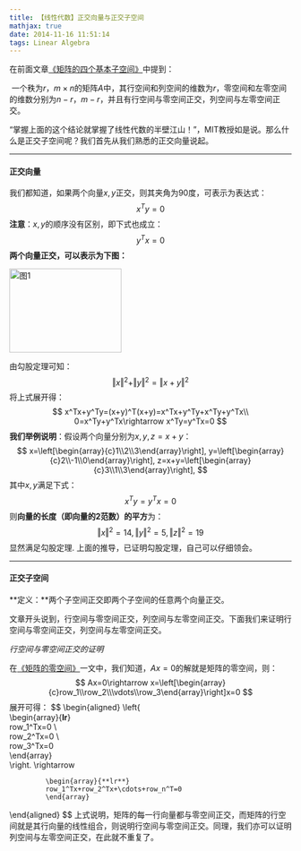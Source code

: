 ```yaml
---
title: 【线性代数】正交向量与正交子空间
mathjax: true
date: 2014-11-16 11:51:14
tags: Linear Algebra
---
```




在前面文章[《矩阵的四个基本子空间》](http://blog.csdn.net/tengweitw/article/details/40950001)中提到：

​    一个秩为$r$，$m\times n$的矩阵$A$中，其行空间和列空间的维数为$r$，零空间和左零空间的维数分别为$n-r$，$m-r$，并且有行空间与零空间正交，列空间与左零空间正交。

​    “掌握上面的这个结论就掌握了线性代数的半壁江山！”，MIT教授如是说。那么什么是正交子空间呢？我们首先从我们熟悉的正交向量说起。



<!--more-->

--------------

#### 正交向量

  我们都知道，如果两个向量$x,y$正交，则其夹角为$90$度，可表示为表达式：
$$
x^Ty=0
$$
**注意**：$x, y$的顺序没有区别，即下式也成立：
$$
y^Tx=0
$$
**两个向量正交，可以表示为下图：**

<img src="https://cdn.jsdelivr.net/gh/tengweitw/FigureBed@latest/20141116/20141116_fig001.jpg" width="200" height="150" title="图1" alt="图1" >

由勾股定理可知：
$$
\Vert x\Vert^2+\Vert y\Vert^2=\Vert x+y\Vert^2
$$
将上式展开得：
$$
x^Tx+y^Ty=(x+y)^T(x+y)=x^Tx+y^Ty+x^Ty+y^Tx\\
0=x^Ty+y^Tx\rightarrow x^Ty=y^Tx=0
$$
**我们举例说明**：假设两个向量分别为$x, y, z=x+y$：
$$
x=\left[\begin{array}{c}1\\2\\3\end{array}\right],
y=\left[\begin{array}{c}2\\-1\\0\end{array}\right],
z=x+y=\left[\begin{array}{c}3\\1\\3\end{array}\right],
$$
其中$x, y$满足下式：
$$
x^Ty=y^Tx=0
$$
则**向量的长度（即向量的$2$范数）的平方**为：
$$
\Vert x\Vert^2=14, \Vert y\Vert^2=5,\Vert z\Vert^2=19
$$
显然满足勾股定理. 上面的推导，已证明勾股定理，自己可以仔细领会。



--------------------

#### 正交子空间

**定义：**两个子空间正交即两个子空间的任意两个向量正交。

文章开头说到，行空间与零空间正交，列空间与左零空间正交。下面我们来证明行空间与零空间正交，列空间与左零空间正交。

  

*行空间与零空间正交的证明*   

  在[《矩阵的零空间》](http://blog.csdn.net/tengweitw/article/details/40039373)一文中，我们知道，$Ax=0$的解就是矩阵的零空间，则：
$$
Ax=0\rightarrow x=\left[\begin{array}{c}row_1\\row_2\\\vdots\\row_3\end{array}\right]x=0
$$
展开可得：
$$
\begin{aligned}
\left\{  
             \begin{array}{**lr**}  
             row_1^Tx=0 \\  
             row_2^Tx=0 \\  
             row_3^Tx=0   
             \end{array}  
\right. \rightarrow

             \begin{array}{**lr**}  
             row_1^Tx+row_2^Tx+\cdots+row_n^T=0 
             \end{array}  

\end{aligned}
$$
上式说明，矩阵的每一行向量都与零空间正交，而矩阵的行空间就是其行向量的线性组合，则说明行空间与零空间正交。同理，我们亦可以证明列空间与左零空间正交，在此就不重复了。



